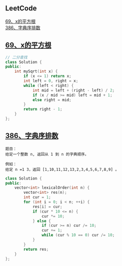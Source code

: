 <span id="re_"></span>
## LeetCode

[69、x的平方根](#x的平方根)   
[386、字典序排数](#字典序排数)

<span id="x的平方根"></span>
## [69、x的平方根](#re_)
```cpp
// 二分查找
class Solution {
public:
    int mySqrt(int x) {
        if (x <= 1) return x;
        int left = 0, right = x;
        while (left < right) {
            int mid = left + (right - left) / 2;
            if (x / mid >= mid) left = mid + 1;
            else right = mid;
        }
        return right - 1;
    }
};
```

<span id="字典序排数"></span>
## [386、字典序排数](#re_)
```
题目：
给定一个整数 n, 返回从 1 到 n 的字典顺序。

例如：
给定 n =1 3，返回 [1,10,11,12,13,2,3,4,5,6,7,8,9] 。
```
```cpp
class Solution {
public:
    vector<int> lexicalOrder(int n) {
        vector<int> res(n);
        int cur = 1;
        for (int i = 0; i < n; ++i) {
            res[i] = cur;
            if (cur * 10 <= n) {
                cur *= 10;
            } else {
                if (cur >= n) cur /= 10;
                cur += 1;
                while (cur % 10 == 0) cur /= 10;
            }
        }
        return res;
    }
};
```
